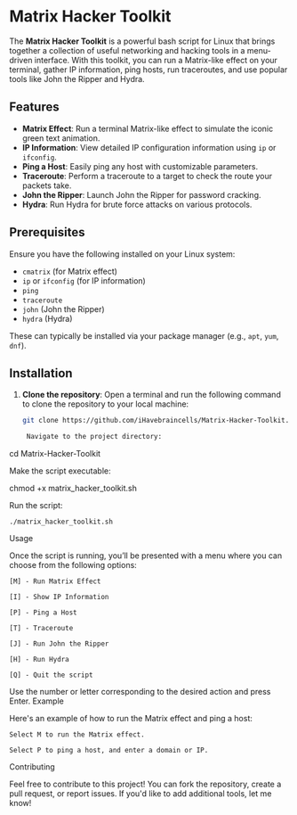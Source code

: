 # Matrix Hacker Toolkit

The **Matrix Hacker Toolkit** is a powerful bash script for Linux that brings together a collection of useful networking and hacking tools in a menu-driven interface. With this toolkit, you can run a Matrix-like effect on your terminal, gather IP information, ping hosts, run traceroutes, and use popular tools like John the Ripper and Hydra.

## Features

- **Matrix Effect**: Run a terminal Matrix-like effect to simulate the iconic green text animation.
- **IP Information**: View detailed IP configuration information using `ip` or `ifconfig`.
- **Ping a Host**: Easily ping any host with customizable parameters.
- **Traceroute**: Perform a traceroute to a target to check the route your packets take.
- **John the Ripper**: Launch John the Ripper for password cracking.
- **Hydra**: Run Hydra for brute force attacks on various protocols.

## Prerequisites

Ensure you have the following installed on your Linux system:

- `cmatrix` (for Matrix effect)
- `ip` or `ifconfig` (for IP information)
- `ping`
- `traceroute`
- `john` (John the Ripper)
- `hydra` (Hydra)

These can typically be installed via your package manager (e.g., `apt`, `yum`, `dnf`).

## Installation

1. **Clone the repository**:
   Open a terminal and run the following command to clone the repository to your local machine:

   ```bash
   git clone https://github.com/iHavebraincells/Matrix-Hacker-Toolkit.git

    Navigate to the project directory:

cd Matrix-Hacker-Toolkit

Make the script executable:

chmod +x matrix_hacker_toolkit.sh

Run the script:

    ./matrix_hacker_toolkit.sh

Usage

Once the script is running, you’ll be presented with a menu where you can choose from the following options:

    [M] - Run Matrix Effect

    [I] - Show IP Information

    [P] - Ping a Host

    [T] - Traceroute

    [J] - Run John the Ripper

    [H] - Run Hydra

    [Q] - Quit the script

Use the number or letter corresponding to the desired action and press Enter.
Example

Here's an example of how to run the Matrix effect and ping a host:

    Select M to run the Matrix effect.

    Select P to ping a host, and enter a domain or IP.

Contributing

Feel free to contribute to this project! You can fork the repository, create a pull request, or report issues. If you'd like to add additional tools, let me know!
